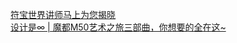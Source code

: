   
[符宝世界讲师马上为您揭晓](http://www.dianyue.me/archives/680/ekwc91m4j85rtn40/)  
[设计是∞ | 魔都M50艺术之旅三部曲，你想要的全在这~](http://www.dianyue.me/archives/384/b7rbykowyvzrolsd/)